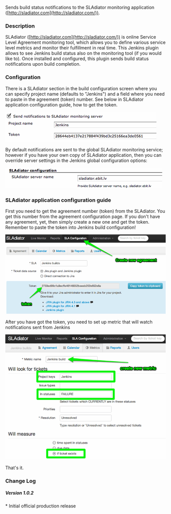Sends build status notifications to the SLAdiator monitoring application
([http://sladiator.com](http://sladiator.com/)).

### Description

SLAdiator ([http://sladiator.com](http://sladiator.com/)) is online
Service Level Agreement monitoring tool, which allows you to define
various service level metrics and monitor their fulfillment in real
time. This Jenkins plugin allows to see Jenkins build status also on the
monitoring tool (if you would like to). Once installed and configured,
this plugin sends build status notifications upon build completion. 

### Configuration

There is a SLAdiator section in the build configuration screen where you
can specify project name (defaults to "Jenkins") and a field where you
need to paste in the agreement (token) number. See below in SLAdiator
application configuration guide, how to get the token.

![](docs/images/SLAdiator-plugin-build-config.gif)

By default notifications are sent to the global SLAdiator monitoring
service; however if you have your own copy of SLAdiator application,
then you can override server settings in the Jenkins global
configuration options:

![](docs/images/SLAdiator-global-config.gif)

### SLAdiator application configuration guide

First you need to get the agreement number (token) from the SLAdiator.
You get this number from the agreement configuration page. If you don't
have any agreement, yet, then simply create a new one and get the token.
Remember to paste the token into Jenkins build configuration!

![](docs/images/SLAdiator-agreement-config.gif)

After you have got the token, you need to set up metric that will watch
notifications sent from Jenkins

![](docs/images/SLAdiator-metric-config.gif)

That's it.

### Change Log

##### Version 1.0.2

\* Initial official production release
